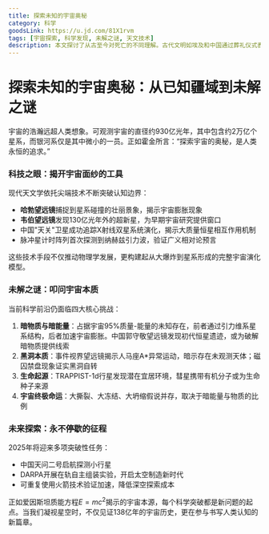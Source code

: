 ```yaml
---
title: 探索未知的宇宙奥秘
category: 科学
goodsLink: https://u.jd.com/81X1rvm
tags: [宇宙探索, 科学发现, 未解之谜, 天文技术]
description: 本文探讨了从古至今对死亡的不同理解。古代文明如埃及和中国通过葬礼仪式表达对死后世界的信仰；哲学家们则在灵魂不朽与虚无之间辩论。现代科学尝试解释濒死体验，探索生死界限；而现代社会中，数字纪念和虚拟存在正重新定义死亡的意义。无论是期待轮回还是相信意识上传，人类持续探索将死亡的终点转化为新起点的可能性。
---
```

# 探索未知的宇宙奥秘：从已知疆域到未解之谜

宇宙的浩瀚远超人类想象。可观测宇宙的直径约930亿光年，其中包含约2万亿个星系，而银河系仅是其中微小的一员。正如霍金所言：“探索宇宙的奥秘，是人类永恒的追求。”

### 科技之眼：揭开宇宙面纱的工具
现代天文学依托尖端技术不断突破认知边界：
- **哈勃望远镜**捕捉到星系碰撞的壮丽景象，揭示宇宙膨胀现象
- **韦伯望远镜**发现130亿光年外的超新星，为早期宇宙研究提供窗口
- 中国"天关"卫星成功追踪X射线双星系统演化，揭示大质量恒星相互作用机制
- 脉冲星计时阵列首次探测到纳赫兹引力波，验证广义相对论预言

这些技术手段不仅推动物理学发展，更构建起从大爆炸到星系形成的完整宇宙演化模型。

### 未解之谜：叩问宇宙本质
当前科学前沿仍面临四大核心挑战：
1. **暗物质与暗能量**：占据宇宙95%质量-能量的未知存在，前者通过引力维系星系结构，后者加速宇宙膨胀。中国郭守敬望远镜发现初代恒星遗迹，或为破解暗物质提供线索
2. **黑洞本质**：事件视界望远镜揭示人马座A*异常运动，暗示存在未观测天体；磁囚禁盘现象证实黑洞自转
3. **生命起源**：TRAPPIST-1d行星发现潜在宜居环境，彗星携带有机分子或为生命种子来源
4. **宇宙终极命运**：大撕裂、大冻结、大坍缩假说并存，取决于暗能量与物质的比例

### 未来探索：永不停歇的征程
2025年将迎来多项突破性任务：
- 中国天问二号启航探测小行星
- DARPA开展在轨自主组装实验，开启太空制造新时代
- 可重复使用火箭技术验证加速，降低深空探索成本

正如爱因斯坦质能方程$E=mc^2$揭示的宇宙本源，每个科学突破都是新问题的起点。当我们凝视星空时，不仅见证138亿年的宇宙历史，更在参与书写人类认知的新篇章。

